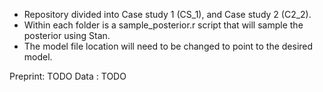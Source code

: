 * Repository divided into Case study 1 (CS_1), and Case study 2 (C2_2).
* Within each folder is a sample_posterior.r script that will sample the posterior using Stan.
* The model file location will need to be changed to point to the desired model.

Preprint: TODO
Data : TODO
